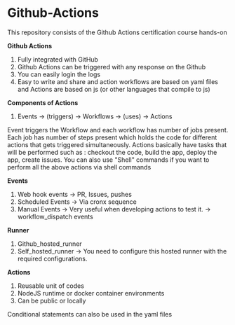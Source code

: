 # Github-Actions
This repository consists of the Github Actions certification course hands-on


**Github Actions**
1. Fully integrated with GitHub
2. Github Actions can be triggered with any response on the Github
3. You can easily login the logs
4. Easy to write and share and action workflows are based on yaml files and Actions are based on js (or other languages that compile to js)

**Components of Actions**
1. Events -> (triggers) -> Workflows -> (uses) -> Actions

Event triggers the Workflow and each workflow has number of jobs present. Each job has number of steps present which holds the code for different actions that gets triggered simultaneously.
Actions basically have tasks that will be performed such as : checkout the code, build the app, deploy the app, create issues.
You can also use "Shell" commands if you want to perform all the above actions via shell commands

**Events**
1. Web hook events -> PR, Issues, pushes
2. Scheduled Events -> Via cronx sequence
3. Manual Events -> Very useful when developing actions to test it. -> workflow_dispatch events

**Runner**
1. Github_hosted_runner
2. Self_hosted_runner -> You need to configure this hosted runner with the required configurations.

**Actions**
1. Reusable unit of codes
2. NodeJS runtime or docker container environments
3. Can be public or locally

Conditional statements can also be used in the yaml files
